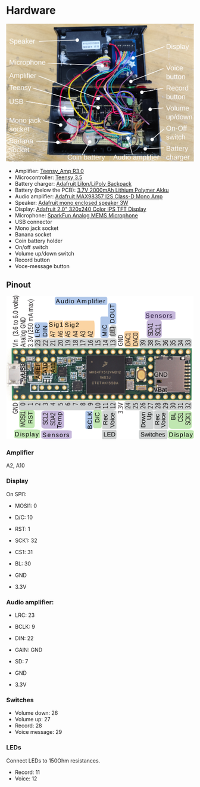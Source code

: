 # Hardware

![hardware](images/fishfinder-v1a-hardware.png)

- Amplifier: [Teensy_Amp
  R3.0](https://github.com/janscience/Teensy_Amp/tree/main/R3.0)
- Microcontroller: [Teensy 3.5](https://www.pjrc.com/store/teensy35.html)
- Battery charger: [Adafruit LiIon/LiPoly
  Backpack](https://www.adafruit.com/product/2124)
- Battery (below the PCB): [3.7V 2000mAh Lithium Polymer
  Akku](https://www.exp-tech.de/zubehoer/batterien-akkus/lipo-akkus/6329/3.7v-2000mah-lithium-polymer-akku-mit-jst-ph-anschluss?c=1191)
- Audio amplifier: [Adafruit MAX98357 I2S Class-D Mono
  Amp](https://learn.adafruit.com/adafruit-max98357-i2s-class-d-mono-amp)
- Speaker: [Adafruit mono enclosed speaker
  3W](https://www.adafruit.com/product/3351)
- Display: [Adafruit 2.0" 320x240 Color IPS TFT
  Display](https://www.adafruit.com/product/4311)
- Microphone: [SparkFun Analog MEMS
  Microphone](https://www.sparkfun.com/products/18011)
- USB connector
- Mono jack socket
- Banana socket
- Coin battery holder
- On/off switch
- Volume up/down switch
- Record button
- Voce-message button


## Pinout

![pinout](images/fishfinder-teensy3.5-pinout.png)


### Amplifier

A2, A10

### Display

On SPI1:

- MOSI1: 0
- D/C: 10
- RST: 1
- SCK1: 32
- CS1: 31
- BL: 30

- GND
- 3.3V

### Audio amplifier:

- LRC: 23
- BCLK: 9
- DIN: 22
- GAIN: GND
- SD: 7

- GND
- 3.3V

### Switches

- Volume down: 26
- Volume up: 27
- Record: 28
- Voice message: 29


### LEDs

Connect LEDs to 150Ohm resistances.

- Record: 11
- Voice: 12
